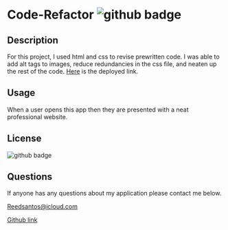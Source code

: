 # Code-Refactor <img src='https://img.shields.io/badge/License-MIT-black' alt='github badge'>
## Description
For this project, I used html and css to revise prewritten code. I was able to add alt tags to images, reduce redundancies in the css file, and neaten up the rest of the code.  [Here](https://reedsantos.github.io/Code-refactor/) is the deployed link.

            
## Usage
When a user opens this app then they are presented with a neat professional website.
## License
<img src='https://img.shields.io/badge/License-MIT-black' alt='github badge'>

## Questions
If anyone has any questions about my application please contact me below.

Reedsantos@icloud.com

[Github link](https://github.com/Reedsantos)
